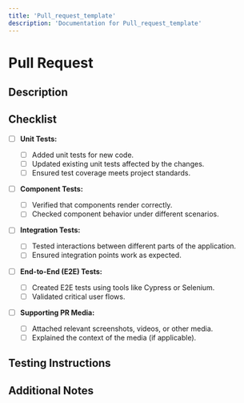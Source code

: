 ```yaml
---
title: 'Pull_request_template'
description: 'Documentation for Pull_request_template'
---
```


# Pull Request

## Description

<!-- Provide a brief overview of the changes introduced by this PR. -->

## Checklist

- [ ] **Unit Tests:**

  - [ ] Added unit tests for new code.
  - [ ] Updated existing unit tests affected by the changes.
  - [ ] Ensured test coverage meets project standards.

- [ ] **Component Tests:**

  - [ ] Verified that components render correctly.
  - [ ] Checked component behavior under different scenarios.

- [ ] **Integration Tests:**

  - [ ] Tested interactions between different parts of the application.
  - [ ] Ensured integration points work as expected.

- [ ] **End-to-End (E2E) Tests:**

  - [ ] Created E2E tests using tools like Cypress or Selenium.
  - [ ] Validated critical user flows.

- [ ] **Supporting PR Media:**
  - [ ] Attached relevant screenshots, videos, or other media.
  - [ ] Explained the context of the media (if applicable).

## Testing Instructions

<!-- Provide specific instructions for reviewers to test the changes. Include any prerequisites or setup steps. -->

## Additional Notes

<!-- Any other relevant information or considerations for reviewers. -->
